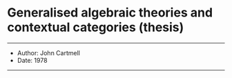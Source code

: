# Generalised algebraic theories and contextual categories (thesis)

------
- Author: John Cartmell
- Date: 1978
------
